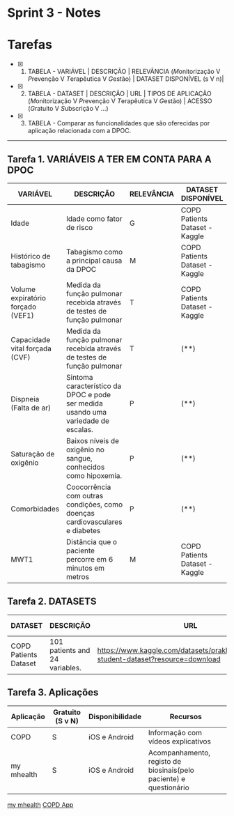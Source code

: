 # Sprint 3 - Notes 

# Tarefas

- [X]  1. TABELA - VARIÁVEL | DESCRIÇÃO | RELEVÂNCIA (*M*onitorização V *P*revenção V *T*erapêutica V *G*estão) | DATASET DISPONÍVEL (s V n)|
   
- [X]  2. TABELA - DATASET | DESCRIÇÃO | URL | TIPOS DE APLICAÇÃO (*M*onitorização V *P*revenção V *T*erapêutica V *G*estão) | ACESSO (*G*ratuito V *S*ubscrição V ...) 
  
- [X]  3. TABELA - Comparar as funcionalidades que são oferecidas por aplicação relacionada com a DPOC.

-------------------------------
## Tarefa 1. VARIÁVEIS A TER EM CONTA PARA A DPOC

VARIÁVEL                              | DESCRIÇÃO                                                                         | RELEVÂNCIA | DATASET DISPONÍVEL
---------------------------------     | --------------------------------------------------------------------------------- | ---------- | ------------------
Idade                                 | Idade como fator de risco                                                         | G          | COPD Patients Dataset - Kaggle
Histórico de tabagismo                | Tabagismo como a principal causa da DPOC                                          | M          | COPD Patients Dataset - Kaggle
Volume expiratório forçado (VEF1)     | Medida da função pulmonar recebida através de testes de função pulmonar           | T          | COPD Patients Dataset - Kaggle
Capacidade vital forçada (CVF)        | Medida da função pulmonar recebida através de testes de função pulmonar           | T          | (**)
Dispneia (Falta de ar)                | Sintoma característico da DPOC e pode ser medida usando uma variedade de escalas. | P          | (**)
Saturação de oxigênio                 | Baixos níveis de oxigênio no sangue, conhecidos como hipoxemia.                   | P          | (**)
Comorbidades                          | Coocorrência com outras condições, como doenças cardiovasculares e diabetes       | P          | (**)
MWT1                                  | Distância que o paciente percorre em 6 minutos em metros                          | M          | COPD Patients Dataset - Kaggle


## Tarefa 2. DATASETS

DATASET               | DESCRIÇÃO                       | URL                                                                                    | TIPOS DE APLICAÇÃO 
----------------------|-------------------------------- | -------------------------------------------------------------------------------------- | ------------------
COPD Patients Dataset |  101 patients and 24 variables. | https://www.kaggle.com/datasets/prakharrathi25/copd-student-dataset?resource=download  | M


## Tarefa 3. Aplicações

Aplicação            | Gratuito (S v N) | Disponibilidade |  Recursos
-------------------- | ---------------- | --------------- | -------------------
COPD                 | S                | iOS e Android   | Informação com vídeos explicativos
my mhealth           | S                | iOS e Android   | Acompanhamento, registo de biosinais(pelo paciente) e questionário



[my mhealth](https://mymhealth-email-resources.s3.eu-west-2.amazonaws.com/media/copd/myCOPD+-+Short+Patient+Video+-+MYMC-%5B0009%5D%5BMAR%5D%5B20%5D.mp4)
[COPD App](https://play.google.com/store/apps/details?id=com.focusmedica.ud.copd&hl=pt_PT)
